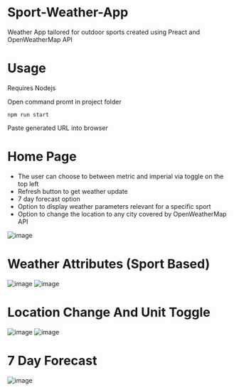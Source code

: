 # Sport-Weather-App
Weather App tailored for outdoor sports created using Preact and OpenWeatherMap API

# Usage 

Requires Nodejs

Open command promt in project folder 

```node
npm run start
```

Paste generated URL into browser

# Home Page  
- The user can choose to between metric and imperial via toggle on the top left
- Refresh button to get weather update
- 7 day forecast option
- Option to display weather parameters relevant for a specific sport
- Option to change the location to any city covered by OpenWeatherMap API  

![image](https://user-images.githubusercontent.com/77795437/198854394-b5e51d83-b899-44e3-9271-f9219b3f05c6.png)

# Weather Attributes (Sport Based)  

![image](https://user-images.githubusercontent.com/77795437/198854509-dc9dab6e-d170-4b48-abe0-84c1159bfa18.png) ![image](https://user-images.githubusercontent.com/77795437/198854578-00dcf7cc-6dd6-4388-b077-814eae10dc2b.png)

# Location Change And Unit Toggle  
![image](https://user-images.githubusercontent.com/77795437/198854665-d100d33c-aa0b-4fb2-bad9-2553d8e56bf6.png) ![image](https://user-images.githubusercontent.com/77795437/198854674-c36062b1-9dcc-40dc-aee2-2804a1d492f8.png)

# 7 Day Forecast

![image](https://user-images.githubusercontent.com/77795437/198854698-40a8e182-0bb9-4844-a734-124c546c2949.png)




